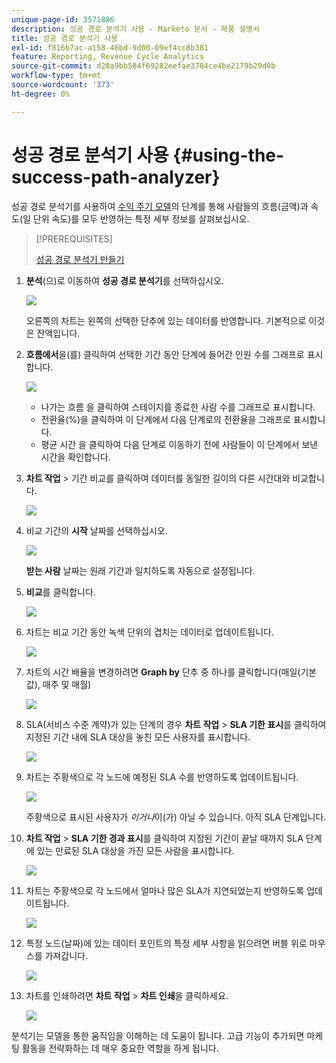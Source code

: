 ```yaml
---
unique-page-id: 3571886
description: 성공 경로 분석기 사용 - Marketo 문서 - 제품 설명서
title: 성공 경로 분석기 사용
exl-id: f816b7ac-a158-46bd-9d00-09ef4cc8b381
feature: Reporting, Revenue Cycle Analytics
source-git-commit: d20a9bb584f69282eefae3704ce4be2179b29d0b
workflow-type: tm+mt
source-wordcount: '373'
ht-degree: 0%

---
```


# 성공 경로 분석기 사용 {#using-the-success-path-analyzer}

성공 경로 분석기를 사용하여 [수익 주기 모델](/help/marketo/product-docs/reporting/revenue-cycle-analytics/revenue-cycle-models/understanding-revenue-models.md)의 단계를 통해 사람들의 흐름(금액)과 속도(일 단위 속도)를 모두 반영하는 특정 세부 정보를 살펴보십시오.

>[!PREREQUISITES]
>
>[성공 경로 분석기 만들기](/help/marketo/product-docs/reporting/revenue-cycle-analytics/revenue-cycle-models/create-a-success-path-analyzer.md)

1. **분석**(으)로 이동하여 **성공 경로 분석기**&#x200B;를 선택하십시오.

   ![](assets/image2015-6-12-17-3a23-3a53.png)

   오른쪽의 차트는 왼쪽의 선택한 단추에 있는 데이터를 반영합니다. 기본적으로 이것은 잔액입니다.

1. **흐름에서**&#x200B;을(를) 클릭하여 선택한 기간 동안 단계에 들어간 인원 수를 그래프로 표시합니다.

   ![](assets/image2015-6-12-17-3a30-3a52.png)

   * 나가는 흐름 을 클릭하여 스테이지를 종료한 사람 수를 그래프로 표시합니다.
   * 전환율(%)을 클릭하여 이 단계에서 다음 단계로의 전환율을 그래프로 표시합니다.
   * 평균 시간 을 클릭하여 다음 단계로 이동하기 전에 사람들이 이 단계에서 보낸 시간을 확인합니다.

1. **차트 작업** > 기간 비교를 클릭하여 데이터를 동일한 길이의 다른 시간대와 비교합니다.

   ![](assets/image2015-6-12-17-3a39-3a15.png)

1. 비교 기간의 **시작** 날짜를 선택하십시오.

   ![](assets/image2015-6-12-17-3a43-3a49.png)

   **받는 사람** 날짜는 원래 기간과 일치하도록 자동으로 설정됩니다.

1. **비교**&#x200B;를 클릭합니다.

   ![](assets/image2015-6-12-17-3a44-3a8.png)

1. 차트는 비교 기간 동안 녹색 단위의 겹치는 데이터로 업데이트됩니다.

   ![](assets/image2015-6-12-17-3a46-3a16.png)

1. 차트의 시간 배율을 변경하려면 **Graph by** 단추 중 하나를 클릭합니다(매일(기본값), 매주 및 매월)

   ![](assets/image2015-6-12-17-3a46-3a55.png)

1. SLA(서비스 수준 계약)가 있는 단계의 경우 **차트 작업** > **SLA 기한 표시**&#x200B;를 클릭하여 지정된 기간 내에 SLA 대상을 놓친 모든 사용자를 표시합니다.

   ![](assets/image2015-6-12-17-3a49-3a23.png)

1. 차트는 주황색으로 각 노드에 예정된 SLA 수를 반영하도록 업데이트됩니다.

   ![](assets/image2015-6-12-17-3a50-3a16.png)

   주황색으로 표시된 사용자가 *이거나*&#x200B;이(가) 아닐 수 있습니다. 아직 SLA 단계입니다.

1. **차트 작업** > **SLA 기한 경과 표시**&#x200B;를 클릭하여 지정된 기간이 끝날 때까지 SLA 단계에 있는 만료된 SLA 대상을 가진 모든 사람을 표시합니다.

   ![](assets/image2015-6-12-17-3a51-3a39.png)

1. 차트는 주황색으로 각 노드에서 얼마나 많은 SLA가 지연되었는지 반영하도록 업데이트됩니다.

   ![](assets/image2015-6-12-17-3a52-3a17.png)

1. 특정 노드(날짜)에 있는 데이터 포인트의 특정 세부 사항을 읽으려면 버블 위로 마우스를 가져갑니다.

   ![](assets/image2015-6-12-17-3a52-3a49.png)

1. 차트를 인쇄하려면 **차트 작업** > **차트 인쇄**&#x200B;을 클릭하세요.

   ![](assets/image2015-6-12-17-3a53-3a34.png)

분석기는 모델을 통한 움직임을 이해하는 데 도움이 됩니다. 고급 기능이 추가되면 마케팅 활동을 전략화하는 데 매우 중요한 역할을 하게 됩니다.

